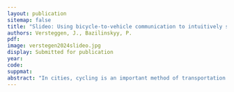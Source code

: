 ```yaml
---
layout: publication
sitemap: false
title: "Slideo: Using bicycle-to-vehicle communication to intuitively share intentions to automated vehicles"
authors: Versteggen, J., Bazilinskyy, P.
pdf:
image: verstegen2024slideo.jpg
display: Submitted for publication
year:
code: 
suppmat: 
abstract: "In cities, cycling is an important method of transportation due to being sustainable, healthy and less space-intensive than motorized traffic. Therefore, it should be promoted and made as accessible and pleasurable as possible. Conversely, current developments in automated vehicles (AVs) are threatening to make cycling less pleasurable and accessible. The majority of the existing literature focuses on external Human-Machine Interfaces (eHMIs) positioned on AVs to tell cyclists and pedestrians what to do. This requires cyclists to actively look for and interpret this information, and can reduce the ability of the cyclist to make their own decisions. This project aims to allow cyclists to share their intentions with AVs through bicycle-to-vehicle (B2V) communication, resulting in a proposal for a new design concept to allow cyclists to interact with AVs. This paper assumes a specific context for the design to be useful. It assumes that the majority of motorized enclosed vehicles (like cars, trucks, etc.) on the road are automated, and connected to a communication network. The communication within this network is meant to make the traffic flow as efficiently as possible, while also enhancing safety. Through B2V interaction, this project proposes to allow cyclists to be a part of this network too, by using slidable handles to communicate their intention to turn. If AVs are aware that a cyclist is planning to make a turn, they can slow down to give this cyclist enough space to turn, ideally without having to come to a full stop. This can make cycling more enjoyable, comfortable and accessible. Combined with other measures to promote cycling, these can be reasons for commuters to choose to cycle rather than drive, which is beneficial for the environment as well as public health. With a design sprint being the first step after defining the context, the general idea of using a physical motion to communicate the cyclist’s intention was defined. Through a user questionnaire conducted among people with cycling experience, the generally preferred location of this physical interaction was defined. The hands were rated as being the most intuitive, due to having more precise control and the ability to more accurately sense haptic feedback. Through sketching and prototyping, the motion of sliding the handle slightly sideways (like pulling it off of the handlebar) was chosen due to its simplicity, relation to the direction, and the expectation of it not interfering with motions already performed by the hands when cycling. However, the general design concept can also be applied through different interactions and requires future research. After performing a user test about the haptic feedback after indicating a direction, it can be concluded that there is enough potential in the idea of using B2V communication to allow cyclists to participate in the network of vehicles and that it is worth exploring and developing further."
---
```

